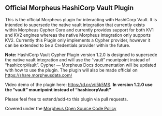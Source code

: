 ## Official Morpheus HashiCorp Vault Plugin

This is the official Morpheus plugin for interacting with HashiCorp Vault. It is intended to supersede the native vault integration that currently exists within Morpheus Cypher Core and currently provides support for both KV1 and KV2 engines whereas the native Morpheus integration only supports KV2. Currently this Plugin only implements a Cypher provider, however it can be extended to be a Credentials provider within the future.

**Note:**
HashiCorp Vault Cypher Plugin version 1.2.0 is designed to supersede the native vault integration and will use the “vault” mountpoint instead of “hashicorpVault”. Cypher — Morpheus Docs documentation will be updated with how to use the plugin. The plugin will also be made official on https://share.morpheusdata.com/

Video demo of the plugin here: https://d.pr/v/i5k5MS. **In version 1.2.0 use the “vault” mountpoint instead of “hashicorpVault”**

Please feel free to extend/add-to this plugin via pull requests.

Covered under the [Morpheus Open Source Code Policy](https://support.morpheusdata.com/s/article/Morpheus-Open-Source-Code-Support-Policy?language=en_US) 

